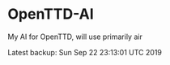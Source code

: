# OpenTTD-AI
My AI for OpenTTD, will use primarily air

Latest backup: Sun Sep 22 23:13:01 UTC 2019
